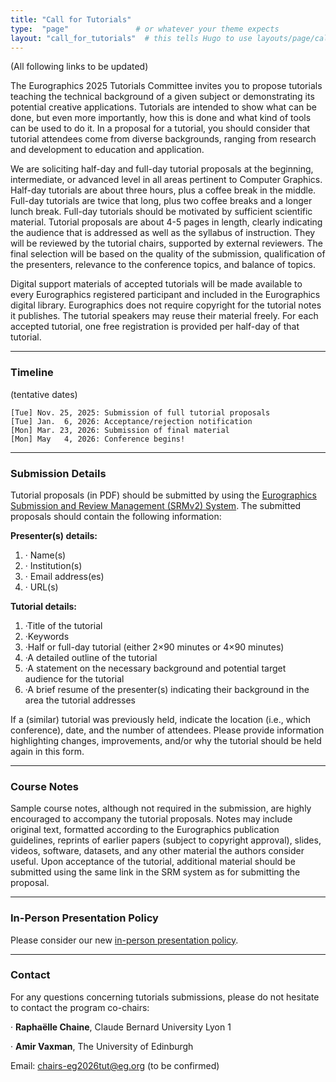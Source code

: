 ```yaml
---
title: "Call for Tutorials"
type:  "page"               # or whatever your theme expects
layout: "call_for_tutorials"  # this tells Hugo to use layouts/page/call_for_full_papers.html
---
```


(All following links to be updated)

The Eurographics 2025 Tutorials Committee invites you to propose tutorials teaching the technical background of a given subject or demonstrating its potential creative applications. Tutorials are intended to show what can be done, but even more importantly, how this is done and what kind of tools can be used to do it. In a proposal for a tutorial, you should consider that tutorial attendees come from diverse backgrounds, ranging from research and development to education and application.

We are soliciting half-day and full-day tutorial proposals at the beginning, intermediate, or advanced level in all areas pertinent to Computer Graphics. Half-day tutorials are about three hours, plus a coffee break in the middle. Full-day tutorials are twice that long, plus two coffee breaks and a longer lunch break. Full-day tutorials should be motivated by sufficient scientific material. Tutorial proposals are about 4-5 pages in length, clearly indicating the audience that is addressed as well as the syllabus of instruction. They will be reviewed by the tutorial chairs, supported by external reviewers. The final selection will be based on the quality of the submission, qualification of the presenters, relevance to the conference topics, and balance of topics.

Digital support materials of accepted tutorials will be made available to every Eurographics registered participant and included in the Eurographics digital library. Eurographics does not require copyright for the tutorial notes it publishes. The tutorial speakers may reuse their material freely. For each accepted tutorial, one free registration is provided per half-day of that tutorial.

---

### Timeline

(tentative dates)

``` 
[Tue] Nov. 25, 2025: Submission of full tutorial proposals
[Tue] Jan.  6, 2026: Acceptance/rejection notification
[Mon] Mar. 23, 2026: Submission of final material 
[Mon] May   4, 2026: Conference begins!
```

---

### Submission Details

Tutorial proposals (in PDF) should be submitted by using the [Eurographics Submission and Review Management (SRMv2) System](https://srmv2.eg.org/COMFy/Conference/EG_2025TUT). The submitted proposals should contain the following information:

**Presenter(s) details:**

1. · Name(s)
2. · Institution(s)
3. · Email address(es)
4. · URL(s)

**Tutorial details:**

1. ·Title of the tutorial
2. ·Keywords
3. ·Half or full-day tutorial (either 2×90 minutes or 4×90 minutes)
4. ·A detailed outline of the tutorial
5. ·A statement on the necessary background and potential target audience for the tutorial
6. ·A brief resume of the presenter(s) indicating their background in the area the tutorial addresses

If a (similar) tutorial was previously held, indicate the location (i.e., which conference), date, and the number of attendees. Please provide information highlighting changes, improvements, and/or why the tutorial should be held again in this form.

---

### Course Notes

Sample course notes, although not required in the submission, are highly encouraged to accompany the tutorial proposals. Notes may include original text, formatted according to the Eurographics publication guidelines, reprints of earlier papers (subject to copyright approval), slides, videos, software, datasets, and any other material the authors consider useful. Upon acceptance of the tutorial, additional material should be submitted using the same link in the SRM system as for submitting the proposal.

---

### In-Person Presentation Policy

Please consider our new [in-person presentation policy](https://eg25.cs.ucl.ac.uk/main/presentation-policy.html).

---

### Contact

For any questions concerning tutorials submissions, please do not hesitate to contact the program co-chairs:

· **Raphaëlle Chaine**, Claude Bernard University Lyon 1

· **Amir Vaxman**, The University of Edinburgh

Email: chairs-eg2026tut@eg.org (to be confirmed)
